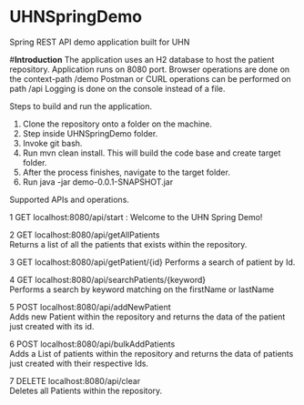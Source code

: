 # UHNSpringDemo
Spring REST API demo application built for UHN

#**Introduction**
The application uses an H2 database to host the patient repository. 
Application runs on 8080 port.
Browser operations are done on the context-path /demo
Postman or CURL operations can be performed on path /api
Logging is done on the console instead of a file.


Steps to build and run the application.

1. Clone the repository onto a folder on the machine.
2. Step inside UHNSpringDemo folder.
3. Invoke git bash.
4. Run mvn clean install. This will build the code base and create target folder.
5. After the process finishes, navigate to the target folder.
6. Run java -jar demo-0.0.1-SNAPSHOT.jar 


Supported APIs and operations.

1	GET localhost:8080/api/start	:	Welcome to the UHN Spring Demo!

2	GET localhost:8080/api/getAllPatients	
Returns a list of all the patients that exists within the repository.

3	GET localhost:8080/api/getPatient/{id}
Performs a search of patient by Id.

4	GET localhost:8080/api/searchPatients/{keyword}  
Performs a search by keyword matching on the firstName or lastName

5	POST localhost:8080/api/addNewPatient	     	     
Adds new Patient within the repository and returns the data of the patient just created with its id.

6	POST localhost:8080/api/bulkAddPatients          
Adds a List of patients within the repository and returns the data of patients just created with their respective Ids.

7	DELETE localhost:8080/api/clear       	       
Deletes all Patients within the repository.
